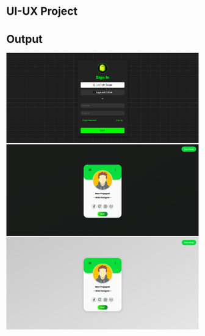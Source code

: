 # UI-UX Project 

# Output
<img src="01.png"></img>
<img src="02.png"></img>
<img src="03.png"></img>
